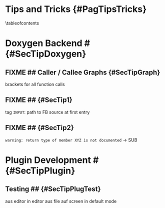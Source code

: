 Tips and Tricks  {#PagTipsTricks}
===============
\tableofcontents



# Doxygen Backend # {#SecTipDoxygen}

## FIXME ## Caller / Callee Graphs  {#SecTipGraph}

brackets for all function calls


## FIXME ## {#SecTip1}

tag `INPUT`: path to FB source at first entry


## FIXME ## {#SecTip2}

`warning: return type of member XYZ is not documented` -> SUB


# Plugin Development # {#SecTipPlugin}

## Testing ## {#SecTipPlugTest}

aus editor in editor
aus file auf screen in default mode
